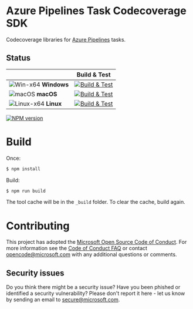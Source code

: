 # Azure Pipelines Task Codecoverage SDK

Codecoverage libraries for [Azure Pipelines](https://azure.microsoft.com/en-us/services/devops/pipelines/) tasks.

## Status

|   | Build & Test |
|---|:-----:|
|![Win-x64](res/win_med.png) **Windows**|[![Build & Test][win-build-badge]][build]| 
|![macOS](res/apple_med.png) **macOS**|[![Build & Test][macOS-build-badge]][build]| 
|![Linux-x64](res/ubuntu_med.png) **Linux**|[![Build & Test][linux-build-badge]][build]|

[win-build-badge]: https://dev.azure.com/mseng/PipelineTools/_apis/build/status/azure-pipelines-tasks-coverage-tools-ci?branchName=master&jobname=windows
[macOS-build-badge]: https://dev.azure.com/mseng/PipelineTools/_apis/build/status/azure-pipelines-tasks-coverage-tools-ci?branchName=master&jobname=macOS
[linux-build-badge]: https://dev.azure.com/mseng/PipelineTools/_apis/build/status/azure-pipelines-tasks-coverage-tools-ci?branchName=master&jobname=linux
[build]: https://dev.azure.com/mseng/PipelineTools/_build/latest?definitionId=

[![NPM version][npm-lib-image]][npm-lib-url]

[npm-lib-image]: https://img.shields.io/npm/v/azure-pipelines-tasks-codecoverage-tools.svg?style=flat
[npm-lib-url]: https://www.npmjs.com/package/azure-pipelines-tasks-codecoverage-tools

# Build

Once:  
```bash
$ npm install
```

Build:  
```bash
$ npm run build
```

The tool cache will be in the `_build` folder.  To clear the cache, build again.

# Contributing

This project has adopted the [Microsoft Open Source Code of Conduct](https://opensource.microsoft.com/codeofconduct/). For more information see the [Code of Conduct FAQ](https://opensource.microsoft.com/codeofconduct/faq/) or contact [opencode@microsoft.com](mailto:opencode@microsoft.com) with any additional questions or comments.

## Security issues

Do you think there might be a security issue? Have you been phished or identified a security vulnerability? Please don't report it here - let us know by sending an email to secure@microsoft.com.